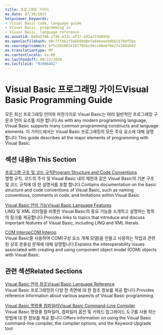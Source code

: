 ```yaml
---
title: 프로그래밍 가이드
ms.date: 07/20/2015
helpviewer_keywords:
- Visual Basic code, language guide
- Visual Basic, programming in
- Visual Basic, language reference
ms.assetid: 640e5796-2796-433c-af37-4d2a2334895b
ms.openlocfilehash: 60c7ffbb1f9abb89d8efa946eee9db6cb70df5be
ms.sourcegitcommit: bf5c5850654187705bc94cc40ebfb62fe346ab02
ms.translationtype: MT
ms.contentlocale: ko-KR
ms.lasthandoff: 09/23/2020
ms.locfileid: "91086441"
---
```

# <a name="visual-basic-programming-guide"></a><span data-ttu-id="577d0-102">Visual Basic 프로그래밍 가이드</span><span class="sxs-lookup"><span data-stu-id="577d0-102">Visual Basic Programming Guide</span></span>

<span data-ttu-id="577d0-103">모든 최신 프로그래밍 언어와 마찬가지로 Visual Basic는 여러 일반적인 프로그래밍 구문과 언어 요소를 지원 합니다.</span><span class="sxs-lookup"><span data-stu-id="577d0-103">As with any modern programming language, Visual Basic supports many common programming constructs and language elements.</span></span> <span data-ttu-id="577d0-104">이 가이드에서는 Visual Basic 프로그래밍의 모든 주요 요소에 대해 설명 합니다.</span><span class="sxs-lookup"><span data-stu-id="577d0-104">This guide describes all the major elements of programming with Visual Basic.</span></span>  
  
## <a name="in-this-section"></a><span data-ttu-id="577d0-105">섹션 내용</span><span class="sxs-lookup"><span data-stu-id="577d0-105">In This Section</span></span>  

 [<span data-ttu-id="577d0-106">프로그램 구조 및 코드 규칙</span><span class="sxs-lookup"><span data-stu-id="577d0-106">Program Structure and Code Conventions</span></span>](program-structure/program-structure-and-code-conventions.md)  
 <span data-ttu-id="577d0-107">명명 규칙, 코드의 주석 및 Visual Basic 내의 제한과 같은 Visual Basic의 기본 구조 및 코드 규칙에 대 한 설명서를 포함 합니다.</span><span class="sxs-lookup"><span data-stu-id="577d0-107">Contains documentation on the basic structure and code conventions of Visual Basic, such as naming conventions, comments in code, and limitations within Visual Basic.</span></span>  
  
 [<span data-ttu-id="577d0-108">Visual Basic 언어 기능</span><span class="sxs-lookup"><span data-stu-id="577d0-108">Visual Basic Language Features</span></span>](language-features/index.md)  
 <span data-ttu-id="577d0-109">LINQ 및 XML 리터럴을 비롯한 Visual Basic의 중요 기능을 소개하고 설명하는 항목의 링크를 제공합니다.</span><span class="sxs-lookup"><span data-stu-id="577d0-109">Provides links to topics that introduce and discuss important features of Visual Basic, including LINQ and XML literals.</span></span>  
  
 [<span data-ttu-id="577d0-110">COM Interop</span><span class="sxs-lookup"><span data-stu-id="577d0-110">COM Interop</span></span>](com-interop/index.md)  
 <span data-ttu-id="577d0-111">Visual Basic을 사용하여 COM(구성 요소 개체 모델)을 만들고 사용하는 작업과 관련된 상호 운용성 문제에 대해 설명합니다.</span><span class="sxs-lookup"><span data-stu-id="577d0-111">Explains the interoperability issues associated with creating and using component object model (COM) objects with Visual Basic.</span></span>  
  
## <a name="related-sections"></a><span data-ttu-id="577d0-112">관련 섹션</span><span class="sxs-lookup"><span data-stu-id="577d0-112">Related Sections</span></span>  

 [<span data-ttu-id="577d0-113">Visual Basic 언어 참조</span><span class="sxs-lookup"><span data-stu-id="577d0-113">Visual Basic Language Reference</span></span>](../language-reference/index.md)  
 <span data-ttu-id="577d0-114">Visual Basic 프로그래밍의 다양 한 측면에 대 한 참조 정보를 제공 합니다.</span><span class="sxs-lookup"><span data-stu-id="577d0-114">Provides reference information about various aspects of Visual Basic programming.</span></span>  
  
 [<span data-ttu-id="577d0-115">Visual Basic 명령줄 컴파일러</span><span class="sxs-lookup"><span data-stu-id="577d0-115">Visual Basic Command-Line Compiler</span></span>](../reference/command-line-compiler/index.md)  
 <span data-ttu-id="577d0-116">Visual Basic 명령줄 컴파일러, 컴파일러 옵션 및 키워드 업그레이드 도구를 사용 하는 방법에 대 한 정보를 제공 합니다.</span><span class="sxs-lookup"><span data-stu-id="577d0-116">Offers information on using the Visual Basic command-line compiler, the compiler options, and the Keyword Upgrade tool.</span></span>
